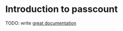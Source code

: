 # Introduction to passcount

TODO: write [great documentation](http://jacobian.org/writing/what-to-write/)
